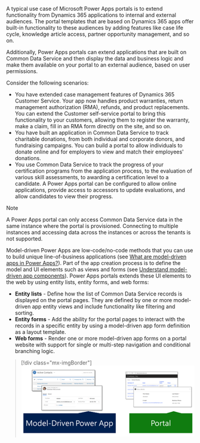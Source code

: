 A typical use case of Microsoft Power Apps portals is to extend functionality from Dynamics 365 applications to internal and external audiences. The portal templates that are based on Dynamics 365 apps offer built-in functionality to these audiences by adding features like case life cycle, knowledge article access, partner opportunity management, and so on.

Additionally, Power Apps portals can extend applications that are built on Common Data Service and then display the data and business logic and make them available on your portal to an external audience, based on user permissions. 

Consider the following scenarios:

- You have extended case management features of Dynamics 365 Customer Service. Your app now handles product warranties, return management authorization (RMA), refunds, and product replacements. You can extend the Customer self-service portal to bring this functionality to your customers, allowing them to register the warranty, make a claim, fill in an RMA form directly on the site, and so on.
- You have built an application in Common Data Service to track charitable donations, from both individual and corporate donors, and fundraising campaigns. You can build a portal to allow individuals to donate online and for employers to view and match their employees' donations.
- You use Common Data Service to track the progress of your certification programs from the application process, to the evaluation of various skill assessments, to awarding a certification level to a candidate. A Power Apps portal can be configured to allow online applications, provide access to accessors to update evaluations, and allow candidates to view their progress.

> [!NOTE]
> A Power Apps portal can only access Common Data Service data in the same instance where the portal is provisioned. Connecting to multiple instances and accessing data across the instances or across the tenants is not supported.

Model-driven Power Apps are low-code/no-code methods that you can use to build unique line-of-business applications (see [What are model-driven apps in Power Apps?](https://docs.microsoft.com/powerapps/maker/model-driven-apps/model-driven-app-overview/?azure-portal=true)). Part of the app creation process is to define the model and UI elements such as views and forms (see [Understand model-driven app components](https://docs.microsoft.com/powerapps/maker/model-driven-apps/model-driven-app-components/?azure-portal=true)). Power Apps portals extends these UI elements to the web by using entity lists, entity forms, and web forms:

- **Entity lists** - Define how the list of Common Data Service records is displayed on the portal pages. They are defined by one or more model-driven app entity views and include functionality like filtering and sorting.
- **Entity forms** - Add the ability for the portal pages to interact with the records in a specific entity by using a model-driven app form definition as a layout template.
- **Web forms** - Render one or more model-driven app forms on a portal website with support for single or multi-step navigation and conditional branching logic.

> [!div class="mx-imgBorder"]
> [![Lists and forms in Model-Driven Apps and Portal](../media/1-list-form-model-portal-c.png)](../media/1-list-form-model-portal-c.png#lightbox)
